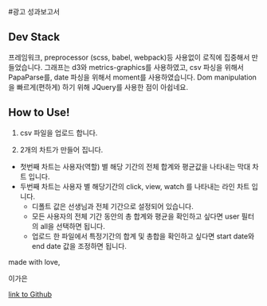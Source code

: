 #광고 성과보고서 

## Dev Stack 
프레임워크, preprocessor (scss, babel, webpack)등 사용없이 로직에 집중해서 만들었습니다. 그래프는 d3와 metrics-graphics를 사용하였고, 
csv 파싱을 위해서 PapaParse를, date 파싱을 위해서 moment를 사용하였습니다. 
Dom manipulation을 빠르게(편하게) 하기 위해 JQuery를 사용한 점이 아쉽네요. 


## How to Use!

1. csv 파일을 업로드 합니다. 
    
2. 2개의 차트가 만들어 집니다. 
    
  * 첫번째 차트는 사용자(역할) 별 해당 기간의 전체 합계와 평균값을 나타내는 막대 차트 입니다. 
  * 두번째 차트는 사용자 별 해당기간의 click, view, watch 를 나타내는 라인 차트 입니다. 
    * 디폴트 값은 선생님과 전체 기간으로 설정되어 있습니다.
    * 모든 사용자의 전체 기간 동안의 총 합계와 평균을 확인하고 싶다면 user 필터의 all을 선택하면 됩니다. 
    * 업로드 한 파일에서 특정기간의 합계 및 총합을 확인하고 싶다면 start date와 end date 값을 조정하면 됩니다. 
    

  
made with love,

이가은

 [link to Github](https://github.com/gaeun917/stella_classting)